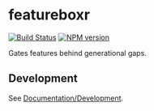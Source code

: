 <!-- {{Top}} -->
# featureboxr
[![Build Status](https://travis-ci.org/FullScreenShenanigans/FeatureBoxr.svg?branch=master)](https://travis-ci.org/FullScreenShenanigans/FeatureBoxr)
[![NPM version](https://badge.fury.io/js/featureboxr.svg)](http://badge.fury.io/js/featureboxr)

Gates features behind generational gaps.
<!-- {{/Top}} -->

<!-- {{Development}} -->
## Development

See [Documentation/Development](https://github.com/FullScreenShenanigans/Documentation).


<!-- {{/Development}} -->
